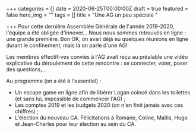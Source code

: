 +++
categories = []
date = 2020-06-25T00:00:00Z
draft = true
featured = false
hero_img = ""
tags = []
title = "Une AG un peu spéciale "

+++
Pour cette dernière Assemblée Générale de l'année 2019-2020, l'équipe a été obligée d'innover... Nous nous sommes retrouvés en ligne : une grande première. Bon OK, on avait déjà eu quelques réunions en ligne durant le confinement, mais là on parle d'une AG!   
  
Les membres effectif-ves conviés à l'AG avait reçu au préalable une vidéo explicative du déroulement de cette rencontre : se connecter, voter, poser des questions,...   
  
Au programme (on a été à l'essentiel) : 

* Un escape game en ligne afin de libérer Logan coincé dans les toilettes (et sans lui, impossible de commencer l'AG) ;
* Les comptes 2019 et les budgets 2020 (on n'en finit jamais avec ces chiffres) ;
* L'élection du nouveau CA. Félicitations à Romane, Coline, Maïlis, Hugo et Jean-Charles pour leur élection au sein du CA. 